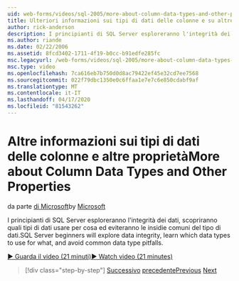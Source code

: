 ```yaml
---
uid: web-forms/videos/sql-2005/more-about-column-data-types-and-other-properties
title: Ulteriori informazioni sui tipi di dati delle colonne e su altre proprietà Documenti Microsoft
author: rick-anderson
description: I principianti di SQL Server esploreranno l'integrità dei dati, scopriranno quali tipi di dati usare per cosa ed eviteranno le insidie comuni del tipo di dati.
ms.author: riande
ms.date: 02/22/2006
ms.assetid: 8fcd3402-1711-4f19-b0cc-b91edfe285fc
msc.legacyurl: /web-forms/videos/sql-2005/more-about-column-data-types-and-other-properties
msc.type: video
ms.openlocfilehash: 7ca616eb7b750d0d8ac79422ef45e32cd7ee7568
ms.sourcegitcommit: 022f79dbc1350e0c6ffaa1e7e7c6e850cdabf9af
ms.translationtype: MT
ms.contentlocale: it-IT
ms.lasthandoff: 04/17/2020
ms.locfileid: "81543262"
---
```

# <a name="more-about-column-data-types-and-other-properties"></a><span data-ttu-id="1f379-103">Altre informazioni sui tipi di dati delle colonne e altre proprietà</span><span class="sxs-lookup"><span data-stu-id="1f379-103">More about Column Data Types and Other Properties</span></span>

<span data-ttu-id="1f379-104">da parte [di Microsoft](https://github.com/microsoft)</span><span class="sxs-lookup"><span data-stu-id="1f379-104">by [Microsoft](https://github.com/microsoft)</span></span>

<span data-ttu-id="1f379-105">I principianti di SQL Server esploreranno l'integrità dei dati, scopriranno quali tipi di dati usare per cosa ed eviteranno le insidie comuni del tipo di dati.</span><span class="sxs-lookup"><span data-stu-id="1f379-105">SQL Server beginners will explore data integrity, learn which data types to use for what, and avoid common data type pitfalls.</span></span>

[<span data-ttu-id="1f379-106">&#9654; Guarda il video (21 minuti)</span><span class="sxs-lookup"><span data-stu-id="1f379-106">&#9654; Watch video (21 minutes)</span></span>](https://channel9.msdn.com/Blogs/ASP-NET-Site-Videos/more-about-column-data-types-and-other-properties)

> [!div class="step-by-step"]
> <span data-ttu-id="1f379-107">[Successivo](understanding-database-tables-and-records.md)
> [precedente](designing-relational-database-tables.md)</span><span class="sxs-lookup"><span data-stu-id="1f379-107">[Previous](understanding-database-tables-and-records.md)
[Next](designing-relational-database-tables.md)</span></span>
